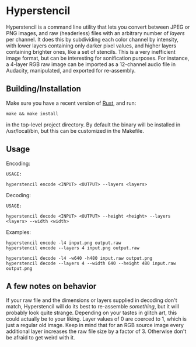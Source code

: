 # Hyperstencil

Hyperstencil is a command line utility that lets you convert between JPEG or PNG
images, and raw (headerless) files with an arbitrary number of _layers_ per
channel. It does this by subdividing each color channel by intensity, with lower
layers containing only darker pixel values, and higher layers containing
brighter ones, like a set of stencils. This is a very inefficient image format,
but can be interesting for sonification purposes. For instance, a 4-layer RGB
raw image can be imported as a 12-channel audio file in Audacity, manipulated,
and exported for re-assembly.

## Building/Installation

Make sure you have a recent version of
[Rust](https://www.rust-lang.org/en-US/install.html), and run:

```
make && make install
```

in the top-level project directory. By default the binary will be installed in
/usr/local/bin, but this can be customized in the Makefile.


## Usage

Encoding:

```
USAGE:

hyperstencil encode <INPUT> <OUTPUT> --layers <layers>
```

Decoding:

```
USAGE:

hyperstencil decode <INPUT> <OUTPUT> --height <height> --layers <layers> --width <width>
```

Examples:

```
hyperstencil encode -l4 input.png output.raw
hyperstencil encode --layers 4 input.png output.raw

hyperstencil decode -l4 -w640 -h480 input.raw output.png
hyperstencil decode --layers 4 --width 640 --height 480 input.raw output.png
```

## A few notes on behavior

If your raw file and the dimensions or layers supplied in decoding don't match,
Hyperstencil will do its best to re-assemble _something_, but it will probably
look quite strange. Depending on your tastes in glitch art, this could actually
be to your liking. Layer values of 0 are coerced to 1, which is just a regular
old image. Keep in mind that for an RGB source image every additional layer
increases the raw file size by a factor of 3. Otherwise don't be afraid to get
weird with it.
